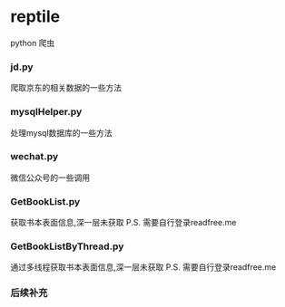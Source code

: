 # reptile
python 爬虫
### jd.py
爬取京东的相关数据的一些方法
### mysqlHelper.py
处理mysql数据库的一些方法
### wechat.py
微信公众号的一些调用
### GetBookList.py
获取书本表面信息,深一层未获取
P.S. 需要自行登录readfree.me
### GetBookListByThread.py
通过多线程获取书本表面信息,深一层未获取
P.S. 需要自行登录readfree.me
### 后续补充
